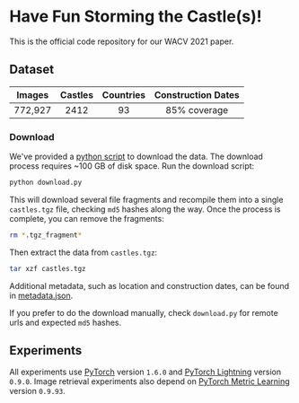 # Have Fun Storming the Castle(s)!

This is the official code repository for our WACV 2021 paper.

## Dataset

| Images | Castles | Countries | Construction Dates |
| :---: | :----: | :----: | :----: |
| 772,927 | 2412 | 93 | 85% coverage |

### Download

We've provided a [python script](download.py) to download the data. The download process requires ~100 GB of disk space. Run the download script:
```bash
python download.py
```
This will download several file fragments and recompile them into a single `castles.tgz` file, checking `md5` hashes along the way. Once the process is complete, you can remove the fragments:
```bash
rm *.tgz_fragment*
```
Then extract the data from `castles.tgz`:
```bash
tar xzf castles.tgz
```

Additional metadata, such as location and construction dates, can be found in [metadata.json](metadata.json).

If you prefer to do the download manually, check `download.py` for remote urls and expected `md5` hashes.


## Experiments

All experiments use [PyTorch](https://pytorch.org/) version `1.6.0` and [PyTorch Lightning](https://www.pytorchlightning.ai/) version `0.9.0`. Image retrieval experiments also depend on [PyTorch Metric Learning](https://kevinmusgrave.github.io/pytorch-metric-learning/) version `0.9.93`.
